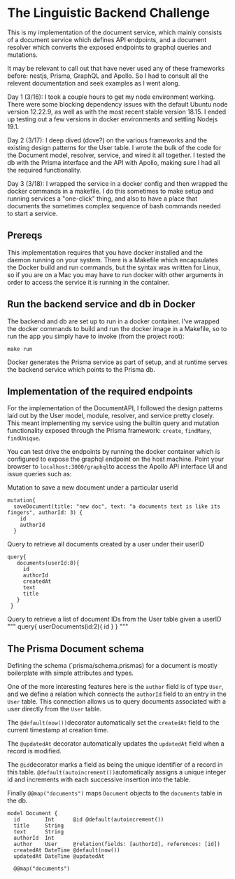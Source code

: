 # The Linguistic Backend Challenge

This is my implementation of the document service, which mainly consists of a document service which defines API endpoints, and a document resolver which converts the exposed endpoints to graphql queries and mutations.

It may be relevant to call out that have never used any of these frameworks before: nestjs, Prisma, GraphQL and Apollo. So I had to consult all the relevent documentation and seek examples as I went along.

Day 1 (3/16): I took a couple hours to get my node environment working. There were some blocking dependency issues with the default Ubuntu node version 12.22.9, as well as with the most recent stable version 18.15. I ended up testing out a few versions in docker environments and settling Nodejs 19.1.

Day 2 (3/17): I deep dived (dove?) on the various frameworks and the existing design patterns for the User table. I wrote the bulk of the code for the Document model, resolver, service, and wired it all together. I tested the db with the Prisma interface and the API with Apollo, making sure I had all the required functionality.

Day 3 (3/18): I wrapped the service in a docker config and then wrapped the docker commands in a makefile. I do this sometimes to make setup and running services a "one-click" thing, and also to have a place that documents the sometimes complex sequence of bash commands needed to start a service.  

## Prereqs

This implementation requires that you have docker installed and the daemon running on your system. There is a Makefile which encapsulates the Docker build and run commands, but the syntax was written for Linux, so if you are on a Mac you may have to run docker with other arguments in order to access the service it is running in the container.

## Run the backend service and db in Docker 

The backend and db are set up to run in a docker container. I've wrapped the docker commands to build and run the docker image in a Makefile, so to run the app you simply have to invoke (from the project root):

`make run`

Docker generates the Prisma service as part of setup, and at runtime serves the backend service which points to the Prisma db. 

## Implementation of the required endpoints

For the implementation of the DocumentAPI, I followed the design patterns laid out by the User model, module, resolver, and service pretty closely. This meant implementing my service using the builtin query and mutation functionality exposed through the Prisma framework: `create`, `findMany`, `findUnique`. 

You can test drive the endpoints by running the docker container which is configured to expose the graphql endpoint on the host machine. Point your browser to `localhost:3000/graphql`to access the Apollo API interface UI and issue queries such as:

Mutation to save a new document under a particular userId
```
mutation{
  saveDocument(title: "new doc", text: "a documents text is like its fingers", authorId: 3) {
    id
    authorId
  }
```

Query to retrieve all documents created by a user under their userID
```
query{
   documents(userId:8){
     id
     authorId
     createdAt
     text
     title
   }
 }
```

Query to retrieve a list of document IDs from the User table given a userID
"""
query{
   userDocuments(id:2){
     id
   }
 }
"""

## The Prisma Document schema

Defining the schema (`prisma/schema.prismas) for a document is mostly boilerplate with simple attributes and types. 

One of the more interesting features here is the `author` field is of type `User`, and we define a relation which connects the `authorId` field to an entry in the `User` table. This connection allows us to query documents associated with a user directly from the `User` table.

The `@default(now())`decorator automatically set the `createdAt` field to the current timestamp at creation time.

The `@updatedAt` decorator automatically updates the `updatedAt` field when a record is modified.

The `@id`decorator marks a field as being the unique identifier of a record in this table. `@default(autoincrement())`automatically assigns a unique integer id and increments with each successive insertion into the table.

Finally `@@map("documents")` maps `Document` objects to the `documents` table in the db.
```
model Document {
  id        Int      @id @default(autoincrement())
  title     String
  text      String
  authorId  Int
  author    User     @relation(fields: [authorId], references: [id])
  createdAt DateTime @default(now())
  updatedAt DateTime @updatedAt

  @@map("documents")
  ```